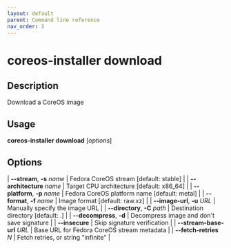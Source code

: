 ```yaml
---
layout: default
parent: Command line reference
nav_order: 2
---
```


# coreos-installer download

## Description

Download a CoreOS image

## Usage

**coreos-installer download** [*options*]

## Options

| **--stream**, **-s** *name* | Fedora CoreOS stream [default: stable] |
| **--architecture** *name* | Target CPU architecture [default: x86_64] |
| **--platform**, **-p** *name* | Fedora CoreOS platform name [default: metal] |
| **--format**, **-f** *name* | Image format [default: raw.xz] |
| **--image-url**, **-u** *URL* | Manually specify the image URL |
| **--directory**, **-C** *path* | Destination directory [default: .] |
| **--decompress**, **-d** | Decompress image and don't save signature |
| **--insecure** | Skip signature verification |
| **--stream-base-url** *URL* | Base URL for Fedora CoreOS stream metadata |
| **--fetch-retries** *N* | Fetch retries, or string "infinite" |
